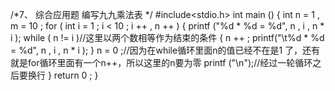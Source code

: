 /*7、    综合应用题
 编写九九乘法表
*/
#include<stdio.h>
int main ()
{
    int n = 1 , m = 10 ;
    for ( int i = 1 ; i < 10 ; i ++ , n ++ )
    {
        printf ("%d * %d = %d", n , i , n * i );
        while ( n != i )//这里以两个数相等作为结束的条件
        {
            n ++ ;
            printf("\t%d * %d = %d", n , i , n * i );
        }
        n = 0 ;//因为在while循环里面n的值已经不在是1 了，还有就是for循环里面有一个n++，所以这里的n要为零
        printf ("\n");//经过一轮循环之后要换行
    }
    return 0 ;
}
